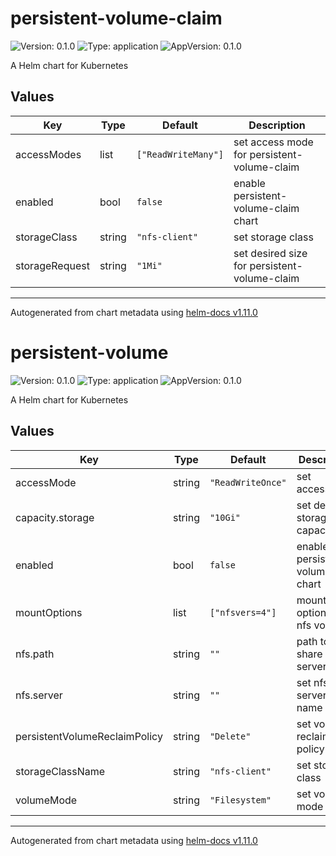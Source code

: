 # persistent-volume-claim

![Version: 0.1.0](https://img.shields.io/badge/Version-0.1.0-informational?style=flat-square) ![Type: application](https://img.shields.io/badge/Type-application-informational?style=flat-square) ![AppVersion: 0.1.0](https://img.shields.io/badge/AppVersion-0.1.0-informational?style=flat-square)

A Helm chart for Kubernetes

## Values

| Key | Type | Default | Description |
|-----|------|---------|-------------|
| accessModes | list | `["ReadWriteMany"]` | set access mode for persistent-volume-claim |
| enabled | bool | `false` | enable persistent-volume-claim chart |
| storageClass | string | `"nfs-client"` | set storage class |
| storageRequest | string | `"1Mi"` | set desired size for persistent-volume-claim |

----------------------------------------------
Autogenerated from chart metadata using [helm-docs v1.11.0](https://github.com/norwoodj/helm-docs/releases/v1.11.0)
# persistent-volume

![Version: 0.1.0](https://img.shields.io/badge/Version-0.1.0-informational?style=flat-square) ![Type: application](https://img.shields.io/badge/Type-application-informational?style=flat-square) ![AppVersion: 0.1.0](https://img.shields.io/badge/AppVersion-0.1.0-informational?style=flat-square)

A Helm chart for Kubernetes

## Values

| Key | Type | Default | Description |
|-----|------|---------|-------------|
| accessMode | string | `"ReadWriteOnce"` | set accessMode |
| capacity.storage | string | `"10Gi"` | set desired storage capacity |
| enabled | bool | `false` | enable persistent-volume chart |
| mountOptions | list | `["nfsvers=4"]` | mount options for nfs volume |
| nfs.path | string | `""` | path to nfs share on nfs server |
| nfs.server | string | `""` | set nfs server host name or ip |
| persistentVolumeReclaimPolicy | string | `"Delete"` | set volume reclaim policy |
| storageClassName | string | `"nfs-client"` | set storage class |
| volumeMode | string | `"Filesystem"` | set volume mode |

----------------------------------------------
Autogenerated from chart metadata using [helm-docs v1.11.0](https://github.com/norwoodj/helm-docs/releases/v1.11.0)
